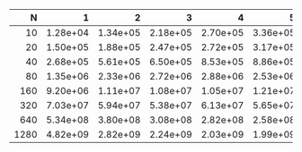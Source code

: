 |    N |        1 |        2 |        3 |        4 |        5 |        6 |        7 |        8 |        9 |       10 |       11 |       12 |
|-----:|---------:|---------:|---------:|---------:|---------:|---------:|---------:|---------:|---------:|---------:|---------:|---------:|
|   10 | 1.28e+04 | 1.34e+05 | 2.18e+05 | 2.70e+05 | 3.36e+05 | 3.69e+05 | 4.43e+05 | 4.71e+05 | 4.25e+05 | 4.99e+05 | 7.80e+05 | 6.56e+05 |
|   20 | 1.50e+05 | 1.88e+05 | 2.47e+05 | 2.72e+05 | 3.17e+05 | 3.83e+05 | 4.40e+05 | 4.91e+05 | 5.49e+05 | 6.40e+05 | 6.98e+05 | 7.21e+05 |
|   40 | 2.68e+05 | 5.61e+05 | 6.50e+05 | 8.53e+05 | 8.86e+05 | 9.15e+05 | 9.14e+05 | 9.62e+05 | 1.02e+06 | 1.11e+06 | 1.24e+06 | 1.72e+06 |
|   80 | 1.35e+06 | 2.33e+06 | 2.72e+06 | 2.88e+06 | 2.53e+06 | 3.36e+06 | 2.86e+06 | 3.11e+06 | 3.09e+06 | 3.43e+06 | 3.30e+06 | 9.94e+06 |
|  160 | 9.20e+06 | 1.11e+07 | 1.08e+07 | 1.05e+07 | 1.21e+07 | 1.13e+07 | 1.13e+07 | 1.22e+07 | 1.27e+07 | 1.25e+07 | 1.37e+07 | 1.40e+07 |
|  320 | 7.03e+07 | 5.94e+07 | 5.38e+07 | 6.13e+07 | 5.65e+07 | 5.40e+07 | 5.33e+07 | 5.25e+07 | 5.22e+07 | 5.41e+07 | 5.49e+07 | 6.80e+07 |
|  640 | 5.34e+08 | 3.80e+08 | 3.08e+08 | 2.82e+08 | 2.58e+08 | 2.88e+08 | 2.84e+08 | 2.79e+08 | 2.67e+08 | 2.62e+08 | 2.62e+08 | 4.39e+08 |
| 1280 | 4.82e+09 | 2.82e+09 | 2.24e+09 | 2.03e+09 | 1.99e+09 | 1.89e+09 | 1.78e+09 | 1.85e+09 | 1.70e+09 | 1.51e+09 | 1.52e+09 | 1.46e+09 |